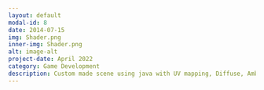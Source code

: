 ```yaml
---
layout: default
modal-id: 8
date: 2014-07-15
img: Shader.png
inner-img: Shader.png
alt: image-alt
project-date: April 2022
category: Game Development
description: Custom made scene using java with UV mapping, Diffuse, Ambient and Specular lighting and mathematically generated shapes.<br><a href="https://github.com/scara2016/Shaders-One" target="_blank">Here</a>
---
```

